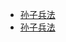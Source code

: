 - [孙子兵法](https://www.aliyundrive.com/s/3E24Y4KPDm3)
- <a href="https://www.aliyundrive.com/s/3E24Y4KPDm3" target="_blank">孙子兵法</a>
